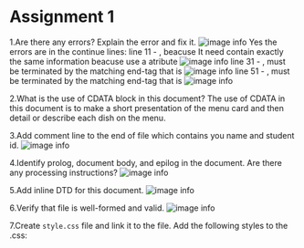 # Assignment 1
1.Are there any errors? Explain the error and fix it.
![image info](../screenshoot/cap1.jpg)
Yes the errors are in the continue lines:
line 11 - <effective Date> , beacuse It need contain exactly the same information beacuse use a atribute
![image info](../screenshoot/error1.jpg)
line 31 - <originalname>, must be terminated by the matching end-tag that is <originalName>
![image info](../screenshoot/error2.jpg)
line 51 - <originalName>, must be terminated by the matching end-tag that is <name>
![image info](../screenshoot/error3.jpg)

2.What is the use of CDATA block in this document?
The use of CDATA in this document is to make a short presentation of the menu card and then detail or describe each dish on the menu.

3.Add comment line to the end of file which contains you name and student id.
![image info](../screenshoot/cap2.jpg)

4.Identify prolog, document body, and epilog in the document. Are there any processing instructions?
![image info](../screenshoot/cap3.jpg)

5.Add inline DTD for this document.
![image info](../screenshoot/cap4.jpg)

6.Verify that file is well-formed and valid.
![image info](../screenshoot/cap5.jpg)

7.Create `style.css` file and link it to the file. Add the following styles to the .css:
